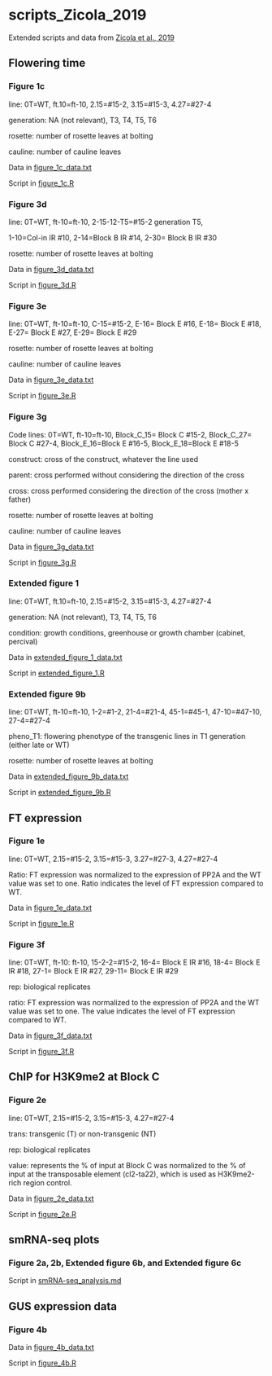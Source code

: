 scripts_Zicola_2019
===

Extended scripts and data from [Zicola et al., 2019](https://www.nature.com/articles/s41477-019-0375-2)


## Flowering time

### Figure 1c

line: 0T=WT, ft.10=ft-10, 2.15=#15-2, 3.15=#15-3, 4.27=#27-4

generation: NA (not relevant), T3, T4, T5, T6

rosette: number of rosette leaves at bolting

cauline: number of cauline leaves

Data in [figure_1c_data.txt](figure_1c_data.txt)

Script in [figure_1c.R](figure_1c.R)


### Figure 3d

line: 0T=WT, ft-10=ft-10, 2-15-12-T5=#15-2 generation T5, 

1-10=Col-in IR #10, 2-14=Block B IR #14, 2-30= Block B IR #30

rosette: number of rosette leaves at bolting

Data in [figure_3d_data.txt](figure_3d_data.txt)

Script in [figure_3d.R](figure_3d.R)


### Figure 3e

line: 0T=WT, ft-10=ft-10, C-15=#15-2, E-16= Block E #16, E-18= Block E #18,
E-27= Block E #27, E-29= Block E #29

rosette: number of rosette leaves at bolting

cauline: number of cauline leaves

Data in [figure_3e_data.txt](figure_3e_data.txt)

Script in [figure_3e.R](figure_3e.R)


### Figure 3g

Code lines: 0T=WT, ft-10=ft-10, Block_C_15= Block C #15-2, Block_C_27= Block C #27-4, Block_E_16=Block E #16-5, Block_E_18=Block E #18-5

construct: cross of the construct, whatever the line used

parent: cross performed without considering the direction of the cross

cross: cross performed considering the direction of the cross (mother x father)

rosette: number of rosette leaves at bolting

cauline: number of cauline leaves

Data in [figure_3g_data.txt](figure_3g_data.txt)

Script in [figure_3g.R](figure_3g.R)



### Extended figure 1

line: 0T=WT, ft.10=ft-10, 2.15=#15-2, 3.15=#15-3, 4.27=#27-4

generation: NA (not relevant), T3, T4, T5, T6

condition: growth conditions, greenhouse or growth chamber (cabinet, percival)

Data in [extended_figure_1_data.txt](extended_figure_1_data.txt)

Script in [extended_figure_1.R](extended_figure_1.R)



### Extended figure 9b

line: 0T=WT, ft-10=ft-10, 1-2=#1-2, 21-4=#21-4, 45-1=#45-1, 47-10=#47-10, 27-4=#27-4

pheno_T1: flowering phenotype of the transgenic lines in T1 generation (either late or WT)

rosette: number of rosette leaves at bolting

Data in [extended_figure_9b_data.txt](extended_figure_9b_data.txt)

Script in [extended_figure_9b.R](extended_figure_9b.R)


## FT expression

### Figure 1e

line: 0T=WT, 2.15=#15-2, 3.15=#15-3, 3.27=#27-3, 4.27=#27-4

Ratio: FT expression was normalized to the expression of PP2A and the WT value was set to one. Ratio indicates the level of FT expression compared to WT.

Data in [figure_1e_data.txt](figure_1e_data.txt)

Script in [figure_1e.R](figure_1e.R)


### Figure 3f

line: 0T=WT, ft-10: ft-10, 15-2-2=#15-2, 16-4= Block E IR #16, 18-4= Block E 
IR #18, 27-1= Block E IR #27, 29-11= Block E IR #29

rep: biological replicates

ratio: FT expression was normalized to the expression of PP2A and the WT value was set to one. The value indicates the level of FT expression compared to WT.

Data in [figure_3f_data.txt](figure_3f_data.txt)

Script in [figure_3f.R](figure_3f.R)


## ChIP for H3K9me2 at Block C 

### Figure 2e
 
line: 0T=WT, 2.15=#15-2, 3.15=#15-3, 4.27=#27-4

trans: transgenic (T) or non-transgenic (NT)

rep: biological replicates

value: represents the % of input at Block C was normalized to the % of input at the transposable element (cl2-ta22), which is used as H3K9me2-rich region control.

Data in [figure_2e_data.txt](figure_2e_data.txt)

Script in [figure_2e.R](figure_2e.R)


## smRNA-seq plots

### Figure 2a, 2b, Extended figure 6b, and Extended figure 6c

Script in [smRNA-seq_analysis.md](smRNA-seq_analysis.md)


## GUS expression data

### Figure 4b

Data in [figure_4b_data.txt](figure_4b_data.txt)

Script in [figure_4b.R](figure_4b.R)


